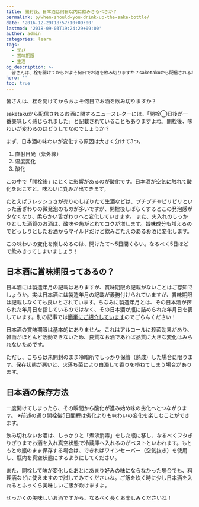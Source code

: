 ```yaml
---
title: 開封後、日本酒は何日以内に飲みきるべきか？
permalink: p/when-should-you-drink-up-the-sake-bottle/
date: '2016-12-29T18:57:10+09:00'
lastmod: '2018-09-03T19:24:29+09:00'
author: admin
categories: learn
tags:
  - 学び
  - 賞味期限
  - 生酒
og_description: >-
  皆さんは、栓を開けてからおよそ何日でお酒を飲み切りますか？saketakuから配信されるお酒に関するニュースレターには、「開栓◯日後が一番美味しく感じられました」と記載されていることもありますよね。開栓後、味わいが変わるのはどうしてなのでしょうか？ポイントは2週間。超えるか否かで味わいのバランスに影響が現れます。その傾向も本記事で伝授。甘味・うま味・酸味・苦味・渋味・刺激のバランス感が崩れてしまうことがあります。そういったお酒は酸度が低い可能性もあります。お酒の味わいのバランスが崩れるときは、お酒に入っている成分に左右されるのですね。
hero: ''
toc: true
---
```

皆さんは、栓を開けてからおよそ何日でお酒を飲み切りますか？

saketakuから配信されるお酒に関するニュースレターには、「開栓◯日後が一番美味しく感じられました」と記載されていることもありますよね。開栓後、味わいが変わるのはどうしてなのでしょうか？

まず、日本酒の味わいが変化する原因は大きく分けて3つ。

1. 直射日光（紫外線）
2. 温度変化
3. 酸化

この中で「開栓後」にとくに影響があるのが酸化です。日本酒が空気に触れて酸化を起こすと、味わいに丸みが出てきます。

たとえばフレッシュさが売りのしぼりたて生酒などは、プチプチやピリピリといった舌ざわりの微発泡のものが多いですが、開栓後しばらくするとこの発泡感が少なくなり、柔らかい舌ざわりへと変化していきます。
また、火入れのしっかりとした酒質のお酒は、酸味や角がとれてコクが増します。旨味成分も増えるのでどっしりとしたお酒からマイルドだけど飲みごたえのあるお酒に変化します。

この味わいの変化を楽しめるのは、開けたて〜5日間くらい。なるべく5日ほどで飲みきってしまいましょう！

## 日本酒に賞味期限ってあるの？

日本酒には製造年月の記載はありますが、賞味期限の記載がないことはご存知でしょうか。実は日本酒には製造年月の記載が義務付けられていますが、賞味期限は記載しなくても良いとされています。ちなみに製造年月とは、その日本酒が搾られた年月日を指しているのではなく、その日本酒が瓶に詰められた年月日を表しています。別の記事では[簡単にご紹介しています](https://lab.saketaku.com/p/-nihonshu-study-date/)のでごらんください！

日本酒の賞味期限は基本的にありません。これはアルコールに殺菌効果があり、雑菌がほとんど活動できないため、良質なお酒であれば品質に大きな変化はみられないためです。

ただし、こちらは未開封のまま冷暗所でしっかり保管（熟成）した場合に限ります。保存状態が悪いと、火落ち菌により白濁して香りを損ねてしまう場合があります。

## 日本酒の保存方法

一度開けてしまったら、その瞬間から酸化が進み始め味の劣化へとつながります。
※前述の通り開栓後5日間程は劣化よりも味わいの変化を楽しむことができます。

飲み切れないお酒は、しっかりと「煮沸消毒」をした瓶に移し、なるべくフタぎりぎりまでお酒を入れ真空状態で冷蔵庫へ入れるのがベストといわれます。もともとの瓶のまま保存する場合は、できればワインセーバー（空気抜き）を使用し、瓶内を真空状態にするようにしてください。

また、開栓して味が変化したあとにあまり好みの味にならなかった場合でも、料理酒などに使えますので試してみてくださいね。ご飯を炊く時に少し日本酒を入れるとふっくら美味しいご飯が炊けますよ。

せっかくの美味しいお酒ですから、なるべく長くお楽しみくださいね！
